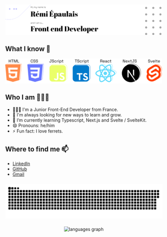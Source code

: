 <picture>
  <source media="(prefers-color-scheme: dark)" srcset="./images/banner-dark.svg">
  <source media="(prefers-color-scheme: light)" srcset="./images/banner-light.svg">
  <img src="/images/banner-light.svg" alt="banner"  />
</picture>

###

###

<h2> What I know 📝 </h2>

<picture>
  <source media="(prefers-color-scheme: dark)" srcset="./images/skills-dark.svg" height="80">
  <source media="(prefers-color-scheme: light)" srcset="./images/skills-light.svg" height="80">
  <img src="/images/skills-light.svg" alt="skills" height="80" />
</picture>

###

###

<h2> Who I am 👨🏻‍💻 </h2>

- 👨🏻‍💻 I'm a Junior Front-End Developer from France.
- 🔭 I'm always looking for new ways to learn and grow.
- 🌱 I’m currently learning Typescript, Next.js and Svelte / SvelteKit.
- 😄 Pronouns: he/him
- ⚡ Fun fact: I love ferrets.

<h2> Where to find me 📫</h2>

- [LinkedIn](https://www.linkedin.com/in/remiepaulais/)
- [GitHub](https://github.com/remiepaulais)
- [Gmail](mailto:epaulais.remi@gmail.com)

###

###

<picture>
  <source media="(prefers-color-scheme: dark)" srcset="https://raw.githubusercontent.com/remiepaulais/remiepaulais/refs/heads/output/github-snake-dark.svg">
  <source media="(prefers-color-scheme: light)" srcset="https://raw.githubusercontent.com/remiepaulais/remiepaulais/refs/heads/output/github-snake.svg">
  <img src="https://raw.githubusercontent.com/remiepaulais/remiepaulais/refs/heads/output/github-snake.svg" alt="snake"  />
</picture>

###

###

<div align="center">
  <img src="https://github-readme-stats.vercel.app/api/top-langs?username=remiepaulais&locale=en&hide_title=false&layout=compact&card_width=320&langs_count=5&theme=dracula&hide_border=false" height="150" alt="languages graph"  />
</div>

###
